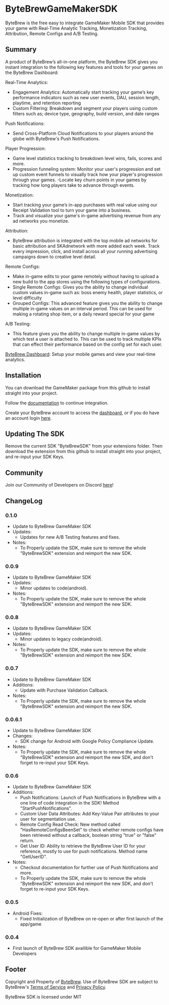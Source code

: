 # ByteBrewGameMakerSDK
 ByteBrew is the free easy to integrate GameMaker Mobile SDK that provides your game with Real-Time Analytic Tracking, Monetization Tracking, Attribution, Remote Configs and A/B Testing.

 ## Summary
 A product of ByteBrew’s all-in-one platform, the ByteBrew SDK gives you instant integration to the following key features and tools for your games on the ByteBrew Dashboard:

Real-Time Analytics:
 - Engagement Analytics: Automatically start tracking your game’s key performance indicators such as new user events, DAU, session length, playtime, and retention reporting
 - Custom Filtering: Breakdown and segment your players using custom filters such as; device type, geography, build version, and date ranges
 
 Push Notifications:
  - Send Cross-Platform Cloud Notifications to your players around the globe with ByteBrew's Push Notifications.

Player Progression:
 - Game level statistics tracking to breakdown level wins, fails, scores and more.
 - Progression funneling system: Monitor your user's progression and set up custom event funnels to visually track how your player's progression through your games. 
 -Locate key churn points in your games by tracking how long players take to advance through events.

Monetization:
 - Start tracking your game’s in-app purchases with real value using our Receipt Validation tool to turn your game into a business.  
 - Track and visualize your game's in-game advertising revenue from any ad networks you monetize. 

Attribution: 
 - ByteBrew attribution is integrated with the top mobile ad networks for basic attribution and SKAdnetwork with more added each week. Track every impression, click, and install across all your running advertising campaigns down to creative level detail.

Remote Configs: 
 - Make in-game edits to your game remotely without having to upload a new build to the app stores using the following types of configurations.
 - Single Remote Configs: Gives you the ability to change individual custom values in-game such as: boss enemy health, player statistics, or level difficulty
 - Grouped Configs: This advanced feature gives you the ability to change multiple in-game values on an interval period. This can be used for making a rotating shop item, or a daily reward special for your game

A/B Testing: 
 - This feature gives you the ability to change multiple in-game values by which test a user is attached to. This can be used to track multiple KPIs that can effect their performance based on the config set for each user.

 [ByteBrew Dashboard](https://dashboard.bytebrew.io): Setup your mobile games and view your real-time analytics.

 ## Installation
 You can download the GameMaker package from this github to install straight into your project.

 Follow the [documentation](https://docs.bytebrew.io/sdk/gamemaker) to continue integration.

 Create your ByteBrew account to access the [dashboard](https://dashboard.bytebrew.io/register), or if you do have an account login [here](https://dashboard.bytebrew.io/login).

## Updating The SDK
Remove the current SDK "ByteBrewSDK" from your extensions folder.
Then download the extension from this github to install straight into your project, and re-input your SDK Keys.

 ## Community
 Join our Community of Developers on Discord [here](https://discord.gg/sAp4f3tJte)! 


 ## ChangeLog
### 0.1.0
 - Update to ByteBrew GameMaker SDK
 - Updates:
    - Updates for new A/B Testing features and fixes.
- Notes:
    - To Properly update the SDK, make sure to remove the whole "ByteBrewSDK" extension and reimport the new SDK.

### 0.0.9
 - Update to ByteBrew GameMaker SDK
 - Updates:
    - Minor updates to code(android).
- Notes:
    - To Properly update the SDK, make sure to remove the whole "ByteBrewSDK" extension and reimport the new SDK.
 
 ### 0.0.8
 - Update to ByteBrew GameMaker SDK
 - Updates:
    - Minor updates to legacy code(android).
- Notes:
    - To Properly update the SDK, make sure to remove the whole "ByteBrewSDK" extension and reimport the new SDK.

 ### 0.0.7
 - Update to ByteBrew GameMaker SDK
 - Additions:
    - Update with Purchase Validation Callback.
- Notes:
    - To Properly update the SDK, make sure to remove the whole "ByteBrewSDK" extension and reimport the new SDK.
 
 ### 0.0.6.1
 - Update to ByteBrew GameMaker SDK
 - Changes:
    - SDK change for Android with Google Policy Compliance Update.
- Notes:
    - To Properly update the SDK, make sure to remove the whole "ByteBrewSDK" extension and reimport the new SDK, and don't forget to re-input your SDK Keys.

 ### 0.0.6
 - Update to ByteBrew GameMaker SDK
 - Additions:
    - Push Notifications: Launch of Push Notifications in ByteBrew with a one line of code integration in the SDK! Method "StartPushNotifications".
    - Custom User Data Attributes: Add Key-Value Pair attributes to your user for segmentation use.
    - Remote Config Read Check: New method called "HasRemoteConfigsBeenSet" to check whether remote configs have been retrieved without a callback, boolean string "true" or "false" return.
    - Get User ID: Ability to retrieve the ByteBrew User ID for your reference, mostly to use for push notifications. Method name "GetUserID".
- Notes:
    - Checkout documentation for further use of Push Notifications and more.
    - To Properly update the SDK, make sure to remove the whole "ByteBrewSDK" extension and reimport the new SDK, and don't forget to re-input your SDK Keys.
    
 ### 0.0.5
 - Android Fixes:
    - Fixed Initialization of ByteBrew on re-open or after first launch of the app/game 
 ### 0.0.4
 - First launch of ByteBrew SDK availible for GameMaker Mobile Developers




## Footer
Copyright and Property of [ByteBrew](https://bytebrew.io). Use of ByteBrew SDK are subject to ByteBrew's [Terms of Service](https://docs.bytebrew.io/BBSettings/termsservice) and [Privacy Policy](https://docs.bytebrew.io/BBSettings/privacypolicy).

ByteBrew SDK is licensed under MIT
